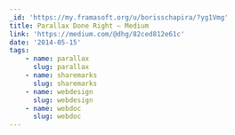```yaml
---
_id: 'https://my.framasoft.org/u/borisschapira/?yg1Vmg'
title: Parallax Done Right — Medium
link: 'https://medium.com/@dhg/82ced812e61c'
date: '2014-05-15'
tags:
    - name: parallax
      slug: parallax
    - name: sharemarks
      slug: sharemarks
    - name: webdesign
      slug: webdesign
    - name: webdoc
      slug: webdoc
---
```


<div class="markdown"><p></p></div>
